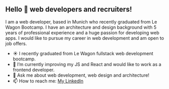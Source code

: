 ## Hello 👋 web developers and recruiters!

I am a web developer, based in Munich who recently graduated from Le Wagon Bootcamp.
I have an architecture and design background with 5 years of professional experience and a huge passion for developing web apps. I would like to pursue my career   in web development and am open to job offers.

- ☀️  I recently graduated from Le Wagon fullstack web development bootcamp.
- 🌱 I’m currently improving my JS and React and would like to work as a frontend developer.
- 💬 Ask me about web development, web design and architecture!
- 📫 How to reach me: [My LinkedIn](https://www.linkedin.com/in/yi%C4%9Fit-tuncel)
